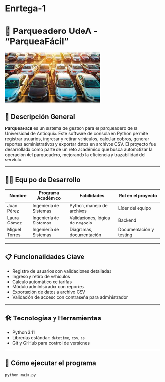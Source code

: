 # Enrtega-1
# 🚗 Parqueadero UdeA - “ParqueaFácil”

![Logo del Parqueadero](https://github.com/Cristian20030303/Enrtega-1/blob/main/Parqueadero%20udea.jpg?raw=true)

## 📌 Descripción General

**ParqueaFácil** es un sistema de gestión para el parqueadero de la Universidad de Antioquia. Este software de consola en Python permite registrar usuarios, ingresar y retirar vehículos, calcular cobros, generar reportes administrativos y exportar datos en archivos CSV. El proyecto fue desarrollado como parte de un reto académico que busca automatizar la operación del parqueadero, mejorando la eficiencia y trazabilidad del servicio.

---

## 👨‍💻 Equipo de Desarrollo

| Nombre | Programa Académico | Habilidades | Rol en el proyecto |
|--------|---------------------|-------------|---------------------|
| Juan Pérez | Ingeniería de Sistemas | Python, manejo de archivos | Líder del equipo |
| Laura Gómez | Ingeniería de Sistemas | Validaciones, lógica de negocio | Backend |
| Miguel Torres | Ingeniería de Sistemas | Diagramas, documentación | Documentación y testing |

---

## 📋 Funcionalidades Clave

- Registro de usuarios con validaciones detalladas
- Ingreso y retiro de vehículos
- Cálculo automático de tarifas
- Módulo administrador con reportes
- Exportación de datos a archivo CSV
- Validación de acceso con contraseña para administrador

---

## 🛠 Tecnologías y Herramientas

- Python 3.11
- Librerías estándar: `datetime`, `csv`, `os`
- Git y GitHub para control de versiones

---

## 🧾 Cómo ejecutar el programa

```bash
python main.py
